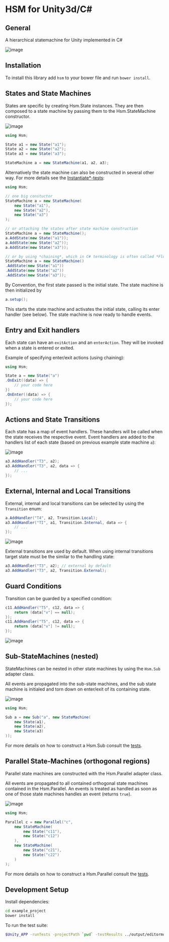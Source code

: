 # HSM for Unity3d/C#

## General

A hierarchical statemachine for Unity implemented in C#

![image](doc/exports/advanced.png)

## Installation

To install this library add `hsm` to your bower file and run `bower install`.

## States and State Machines

States are specific by creating Hsm.State instances. They are then composed to a state machine by passing them to the Hsm.StateMachine constructor.

![image](doc/exports/simple.png)

```cs
using Hsm;

State a1 = new State("a1");
State a2 = new State("a2");
State a3 = new State("a3");

StateMachine a = new StateMachine(a1, a2, a3);
```

Alternatively the state machine can also be constructed in several other way. For more details see the [Instantiate*-tests](lib/hsm/Editor/tests/testStateMachine.cs):

```cs
using Hsm;

// one big constuctor
StateMachine a = new StateMachine(
    new State("a1"),
    new State("a2"),
    new State("a3")
);

// or attaching the states after state machine construction
StateMachine a = new StateMachine();
a.AddState(new State("a1"));
a.AddState(new State("a2"));
a.AddState(new State("a3"));

// or by using *chaining*, which in C# terminology is often called *Fluent Interface*
StateMachine a = new StateMachine()
.AddState(new State("a1"))
.AddState(new State("a2"))
.AddState(new State("a3"));
```

By Convention, the first state passed is the initial state. The state machine is then initialized by

```cs
a.setup();
```

This starts the state machine and activates the initial state, calling its enter handler (see below). The state machine is now ready to handle events.

## Entry and Exit handlers

Each state can have an `exitAction` and an `enterAction`. They will be invoked when a state is entered or exited.

Example of specifying enter/exit actions (using chaining):

```cs
using Hsm;

State a = new State("a")
.OnExit((data) => {
    // your code here
})
.OnEnter((data) => {
    // your code here
});
```

## Actions and State Transitions

Each state has a map of event handlers. These handlers will be called when the state receives the respective event. Event handlers are added to the handlers list of each state (based on previous example state machine `a`):

![image](doc/exports/simpleWithTransition.png)

```cs
a3.AddHandler("T3", a2);
a3.AddHandler("T3", a2, data => {
    // ...
});
```

## External, Internal and Local Transitions

External, internal and local transitions can be selected by using the `Transition` enum:

```cs
a.AddHandler("T4", a2, Transition.Local);
a3.AddHandler("TI", a1, Transition.Internal, data => {
    // ...
});
```

![image](doc/exports/simpleWithInternalAndLocalTransition.png)

External transitions are used by default. When using internal transitions target state must be the similar to the handling state:

```cs
a3.AddHandler("T3", a2); // external by default
a3.AddHandler("T3", a2, Transition.External);
```

## Guard Conditions

Transition can be guarded by a specified condition:

```cs
c11.AddHandler("T5", c12, data => {
    return (data["v"] == null);
});
c11.AddHandler("T5", c12, data => {
    return (data["v"] != null);
});
```

![image](doc/exports/simpleParallelGuarded.png)

## Sub-StateMachines (nested)

StateMachines can be nested in other state machines by using the `Hsm.Sub` adapter class.

All events are propagated into the sub-state machines, and the sub state machine is initialed and torn down on enter/exit of its containing state.

![image](doc/exports/simpleSub.png)

```cs
using Hsm;

Sub a = new Sub("a", new StateMachine(
    new State(a1),
    new State(a2),
    new State(a3)
));
```

For more details on how to construct a Hsm.Sub consult the [tests](lib/hsm/Editor/tests/testSubmachine.cs).

## Parallel State-Machines (orthogonal regions)

Parallel state machines are constructed with the Hsm.Parallel adapter class.

All events are propagated to all contained orthogonal state machines contained in the Hsm.Parallel. An events is treated as handled as soon as one of those state machines handles an event (returns `true`).

![image](doc/exports/simpleParallel.png)

```cs
using Hsm;

Parallel c = new Parallel("c",
    new StateMachine(
        new State("c11"),
        new State("c12")
    ),
    new StateMachine(
        new State("c21"),
        new State("c22")
    )
);
```

For more details on how to construct a Hsm.Parallel consult the [tests](lib/hsm/Editor/tests/testParallel.cs).

## Development Setup

Install dependencies:

```sh
cd example_project
bower install
```

To run the test suite:

```sh
$Unity_APP -runTests -projectPath `pwd` -testResults ../output/editormodeTests.xml -testPlatform editmode -batchmode -logFile
```
